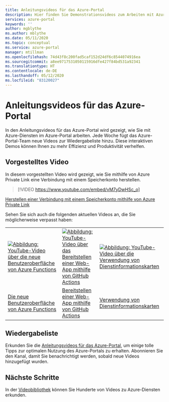 ```yaml
---
title: Anleitungsvideos für das Azure-Portal
description: Hier finden Sie Demonstrationsvideos zum Arbeiten mit Azure-Diensten im Portal. Über die Links gelangen Sie direkt zu den neuesten Anleitungsvideos.
services: azure-portal
keywords: ''
author: mgblythe
ms.author: mblythe
ms.date: 05/11/2020
ms.topic: conceptual
ms.service: azure-portal
manager: mtillman
ms.openlocfilehash: 74d43f8c200fad5caf152d24df6c8544074916ea
ms.sourcegitcommit: a8ee9717531050115916dfe427f84bd531a92341
ms.translationtype: HT
ms.contentlocale: de-DE
ms.lasthandoff: 05/12/2020
ms.locfileid: "83120027"
---
```

# <a name="azure-portal-how-to-video-series"></a>Anleitungsvideos für das Azure-Portal

In den Anleitungsvideos für das Azure-Portal wird gezeigt, wie Sie mit Azure-Diensten im Azure-Portal arbeiten. Jede Woche fügt das Azure-Portal-Team neue Videos zur Wiedergabeliste hinzu. Diese interaktiven Demos können Ihnen zu mehr Effizienz und Produktivität verhelfen.

## <a name="featured-video"></a>Vorgestelltes Video

In diesem vorgestellten Video wird gezeigt, wie Sie mithilfe von Azure Private Link eine Verbindung mit einem Speicherkonto herstellen.

> [!VIDEO https://www.youtube.com/embed/vM7yDwHSc_o]

[Herstellen einer Verbindung mit einem Speicherkonto mithilfe von Azure Private Link](https://www.youtube.com/watch?v=vM7yDwHSc_o)

Sehen Sie sich auch die folgenden aktuellen Videos an, die Sie möglicherweise verpasst haben:

|   |   |   |
| ------| ------ | ------ |
| [![Abbildung: YouTube-Video über die neue Benutzeroberfläche von Azure Functions](https://i.ytimg.com/vi/0bdT_9uOqkg/hqdefault.jpg?sqp=-oaymwEYCKgBEF5IVfKriqkDCwgBFQAAiEIYAXAB&rs=AOn4CLAf2gcTSuNBP-DczGeEB7rQLKc4UQ)](http://www.youtube.com/watch?v=0bdT_9uOqkg) | [![Abbildung: YouTube-Video über das Bereitstellen einer Web-App mithilfe von GitHub Actions](https://i.ytimg.com/vi/b2oyxbSbLPA/hqdefault.jpg?sqp=-oaymwEYCKgBEF5IVfKriqkDCwgBFQAAiEIYAXAB&rs=AOn4CLBUZwS_xaZIkYNakpHFvFIiD8i-Tw)](http://www.youtube.com/watch?v=b2oyxbSbLPA) | [![Abbildung: YouTube-Video über die Verwendung von Dienstinformationskarten](https://i.ytimg.com/vi/u00TU531qsQ/hqdefault.jpg?sqp=-oaymwEYCKgBEF5IVfKriqkDCwgBFQAAiEIYAXAB&rs=AOn4CLAiBhmM0tZo_eV_u_JClkx3SXaWFw)](http://www.youtube.com/watch?v=u00TU531qsQ) |
| [Die neue Benutzeroberfläche von Azure Functions](https://www.youtube.com/watch?v=0bdT_9uOqkg) | [Bereitstellen einer Web-App mithilfe von GitHub Actions](https://www.youtube.com/watch?v=b2oyxbSbLPA) | [Verwendung von Dienstinformationskarten](https://www.youtube.com/watch?v=u00TU531qsQ) |

## <a name="video-playlist"></a>Wiedergabeliste

Erkunden Sie die [Anleitungsvideos für das Azure-Portal](https://www.youtube.com/playlist?list=PLLasX02E8BPBKgXP4oflOL29TtqTzwhxR), um einige tolle Tipps zur optimalen Nutzung des Azure-Portals zu erhalten. Abonnieren Sie den Kanal, damit Sie benachrichtigt werden, sobald neue Videos hinzugefügt wurden.

## <a name="next-steps"></a>Nächste Schritte

In der [Videobibliothek](https://azure.microsoft.com/resources/videos/index/?tag=microsoft-azure-portal) können Sie Hunderte von Videos zu Azure-Diensten erkunden.
